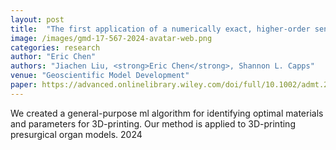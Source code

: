 ```yaml
---
layout: post
title:  "The first application of a numerically exact, higher-order sensitivity analysis approach for atmospheric modelling: implementation of the hyperdual-step method in the Community Multiscale Air Quality Model (CMAQ) version 5.3.2"
image: /images/gmd-17-567-2024-avatar-web.png
categories: research
author: "Eric Chen"
authors: "Jiachen Liu, <strong>Eric Chen</strong>, Shannon L. Capps"
venue: "Geoscientific Model Development"
paper: https://advanced.onlinelibrary.wiley.com/doi/full/10.1002/admt.202400037
---
```

We created a general-purpose ml algorithm for identifying optimal materials and parameters for 3D-printing. Our method is applied to 3D-printing presurgical organ models. 
2024
<!--more-->